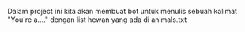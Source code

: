 Dalam project ini kita akan membuat bot untuk menulis sebuah kalimat "You're a...." dengan list hewan yang ada di animals.txt
